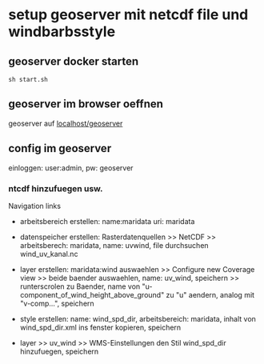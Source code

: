 # setup geoserver mit netcdf file und windbarbsstyle

## geoserver docker starten

```shell
sh start.sh
```

## geoserver im browser oeffnen

geoserver auf [localhost/geoserver](http://localhost/geoserver)

## config im geoserver

einloggen: user:admin, pw: geoserver

### ntcdf hinzufuegen usw.

Navigation links

- arbeitsbereich erstellen: name:maridata uri: maridata

- datenspeicher erstellen: Rasterdatenquellen >> NetCDF >> arbeitsberech: maridata, name: uvwind, file durchsuchen wind_uv_kanal.nc

- layer erstellen: maridata:wind auswaehlen >> Configure new Coverage view >> beide baender auswaehlen, name: uv_wind, speichern >> runterscrolen zu Baender, name von "u-component_of_wind_height_above_ground" zu "u" aendern, analog mit "v-comp...", speichern
- style erstellen: name: wind_spd_dir, arbeitsbereich: maridata, inhalt von wind_spd_dir.xml ins fenster kopieren, speichern

- layer >> uv_wind >> WMS-Einstellungen den Stil wind_spd_dir hinzufuegen, speichern
